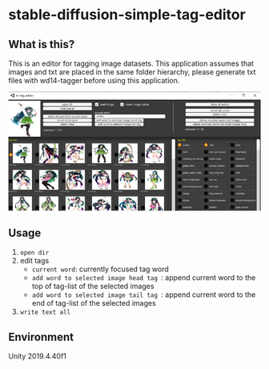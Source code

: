 # stable-diffusion-simple-tag-editor

## What is this?

This is an editor for tagging image datasets.
This application assumes that images and txt are placed in the same folder hierarchy, please generate txt files with wd14-tagger before using this application.

![ss](./ss.jpg)

## Usage

1. `open dir`
2. edit tags
   - `current word`: currently focused tag word
   - `add word to selected image head tag `: append current word to the top of tag-list of the selected images
   - `add word to selected image tail tag `: append current word to the end of tag-list of the selected images
3. `write text all`

## Environment 

Unity 2019.4.40f1
